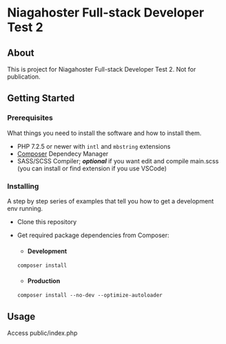 # Niagahoster Full-stack Developer Test 2



## About <a name = "about"></a>

This is project for Niagahoster Full-stack Developer Test 2. Not for publication.

## Getting Started <a name = "getting_started"></a>

### Prerequisites

What things you need to install the software and how to install them.
- PHP 7.2.5 or newer with `intl` and `mbstring` extensions
- [Composer](https://getcomposer.org/) Dependecy Manager
- SASS/SCSS Compiler; ***optional*** if you want edit and compile main.scss (you can install or find extension if you use VSCode)


### Installing

A step by step series of examples that tell you how to get a development env running.

- Clone this repository
- Get required package dependencies from Composer:

    - #### Development

    ```
    composer install
    ```

    - #### Production
    ```
    composer install --no-dev --optimize-autoloader
    ```

## Usage <a name = "usage"></a>

Access public/index.php